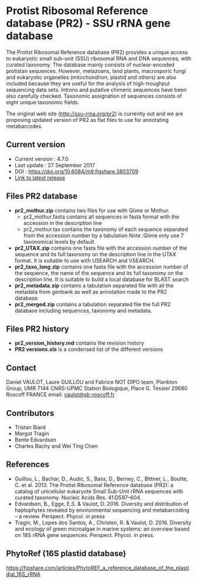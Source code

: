# Protist Ribosomal Reference database (PR2) - SSU rRNA gene database

The Protist Ribosomal Reference database (PR2) provides a unique access to eukaryotic small sub-unit (SSU) ribosomal RNA and DNA sequences, with curated taxonomy. The database mainly consists of nuclear-encoded protistan sequences. However, metazoans, land plants, macrosporic fungi and eukaryotic organelles (mitochondrion, plastid and others) are also included because they are useful for the analysis of high-troughput sequencing data sets. Introns and putative chimeric sequences have been also carefully checked. Taxonomic assignation of sequences consists of eight unique taxonomic fields.

The original web site (http://ssu-rrna.org/pr2) is currently out and we are proposing updated version of PR2 as flat files to use for annotating metabarcodes.

## Current version
* Current version : 4.7.0
* Last update : 27 September 2017
* DOI : https://doi.org/10.6084/m9.figshare.3803709
* [Link to latest release](https://github.com/vaulot/pr2_database/releases)

## Files PR2 database
* **pr2_mothur.zip** contains two files for use with Qiime or Mothur.
  + pr2_mothur.fasta contains all sequences in fasta format with the accession in the description line
  + pr2_mothur.tax contains the taxonomy of each sequence separated from the accession number by a tabulation
  Note :Qiime only use 7 taxonomical levels by default.
* **pr2_UTAX.zip** contains one fasta file with the accession number of the sequence and its full taxonomy on the description line in the UTAX format. It is suitable to use with USEARCH and VSEARCH.
* **pr2_taxo_long.zip** contains one fasta file with the accession number of the sequence, the name of the sequence and its full taxonomy on the description line. It is suitable to build a local database for BLAST search
* **pr2_metadata.zip** contains a tabulation separated file with all the metadata from genbank as well as annotation made to the PR2 database.
* **pr2_merged.zip** contains a tabulation separated file the full PR2 database including sequences, taxonomy and metadata.

## Files PR2 history
* **pr2_version_history.md** contains the revision history
* **PR2 versions.xls** is a condensed list of the different versions

## Contact
Daniel VAULOT, Laure GUILLOU and Fabrice NOT
DIPO team, Plankton Group, UMR 7144 CNRS-UPMC
Station Biologique,
Place G. Tessier
29680 Roscoff FRANCE
email: vaulot@sb-roscoff.fr

## Contributors
- Tristan Biard
- Margot Tragin
- Bente Edvardsen
- Charles Bachy and Wei Ting Chen

## References
* Guillou, L., Bachar, D., Audic, S., Bass, D., Berney, C., Bittner, L., Boutte, C. et al. 2013. The Protist Ribosomal Reference database (PR2): a catalog of unicellular eukaryote Small Sub-Unit rRNA sequences with curated taxonomy. Nucleic Acids Res. 41:D597–604.
* Edvardsen, B., Egge, E.S. & Vaulot, D. 2016. Diversity and distribution of haptophytes revealed by environmental sequencing and metabarcoding – a review. Perspect. Phycol. in press
* Tragin, M., Lopes dos Santos, A., Christen, R. & Vaulot, D. 2016. Diversity and ecology of green microalgae in marine systems: an overview based on 18S rRNA gene sequences. Perspect. Phycol. in press.

## PhytoRef (16S plastid database)
https://figshare.com/articles/PhytoREF_a_reference_database_of_the_plastidial_16S_rRNA
